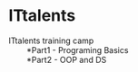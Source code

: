 # ITtalents
ITtalents training camp  
&nbsp;&nbsp;&nbsp;&nbsp;&nbsp;&nbsp;&nbsp;&nbsp;*Part1 - Programing Basics  
&nbsp;&nbsp;&nbsp;&nbsp;&nbsp;&nbsp;&nbsp;&nbsp;*Part2 - OOP and DS  
